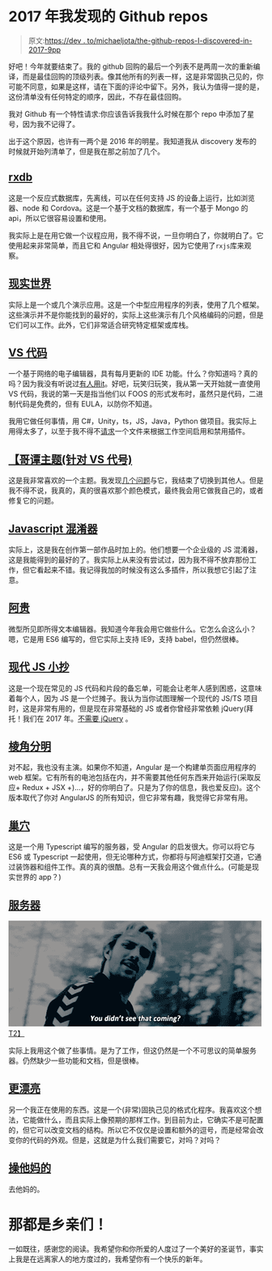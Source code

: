 # 2017 年我发现的 Github repos

> 原文:[https://dev . to/michaeljota/the-github-repos-I-discovered-in-2017-9pp](https://dev.to/michaeljota/the-github-repos-i-discovered-in-2017-9pp)

好吧！今年就要结束了。我的 github 回购的最后一个列表不是两周一次的重新编译，而是最佳回购的顶级列表。像其他所有的列表一样，这是非常固执己见的，你可能不同意，如果是这样，请在下面的评论中留下。另外，我认为值得一提的是，这份清单没有任何特定的顺序，因此，不存在最佳回购。

我对 Github 有一个特性请求:你应该告诉我我什么时候在那个 repo 中添加了星号，因为我不记得了。

出于这个原因，也许有一两个是 2016 年的明星。我知道我从 discovery 发布的时候就开始列清单了，但是我在那之前加了几个。

## [rxdb](https://github.com/pubkey/rxdb)

这是一个反应式数据库，先离线，可以在任何支持 JS 的设备上运行，比如浏览器、node 和 Cordova。这是一个基于文档的数据库，有一个基于 Mongo 的 api，所以它很容易设置和使用。

我实际上是在用它做一个议程应用，我不得不说，一旦你明白了，你就明白了。它使用起来非常简单，而且它和 Angular 相处得很好，因为它使用了`rxjs`库来观察。

## [现实世界](https://github.com/gothinkster/realworld)

实际上是一个或几个演示应用。这是一个中型应用程序的列表，使用了几个框架。这些演示并不是你能找到的最好的，实际上这些演示有几个风格编码的问题，但是它们可以工作。此外，它们非常适合研究特定框架或库栈。

## [VS 代码](https://github.com/Microsoft/vscode)

一个基于网络的电子编辑器，具有每月更新的 IDE 功能。什么？你知道吗？真的吗？因为我没有听说过[有人用](https://stateofjs.com/2017/other-tools/)[it](https://dev.to/ben/why-i-switched-from-atom-to-visual-studio-code)。好吧，玩笑归玩笑，我从第一天开始就一直使用 VS 代码，我说的第一天是指当他们以 FOOS 的形式发布时，虽然只是代码，二进制代码是免费的，但有 EULA，以防你不知道。

我用它做任何事情，用 C#，Unity，ts，JS，Java，Python 做项目。我实际上用得太多了，以至于我不得不[请求](https://github.com/Microsoft/vscode/issues/40239)一个文件来根据工作空间启用和禁用插件。

## [【哥谭主题(针对 VS 代号)](https://github.com/alireza-ahmadi/vscode-theme-gotham)

这是我非常喜欢的一个主题。我发现[几个问题](https://github.com/alireza-ahmadi/vscode-theme-gotham/issues)与它，我结束了切换到其他人。但是我不得不说，我真的，真的很喜欢那个颜色模式，最终我会用它做我自己的，或者修复它的问题。

## [Javascript 混淆器](https://github.com/javascript-obfuscator/javascript-obfuscator)

实际上，这是我在创作第一部作品时加上的。他们想要一个企业级的 JS 混淆器，这是我能得到的最好的了。我实际上从来没有尝试过，因为我不得不放弃那份工作，但它看起来不错。我记得我加的时候没有这么多插件，所以我想它引起了注意。

## [阿贵](https://github.com/jaredreich/pell)

微型所见即所得文本编辑器。我知道今年我会用它做些什么。它怎么会这么小？嗯，它是用 ES6 编写的，但它实际上支持 IE9，支持 babel，但仍然很棒。

## [现代 JS 小抄](https://github.com/mbeaudru/modern-js-cheatsheet)

这是一个现在常见的 JS 代码和片段的备忘单，可能会让老年人感到困惑，这意味着每个人，因为 JS 是一个烂摊子。我认为当你试图理解一个现代的 JS/TS 项目时，这是非常有用的，但是现在非常基础的 JS 或者你曾经非常依赖 jQuery(拜托！我们在 2017 年。[不需要 jQuery](http://youmightnotneedjquery.com/) 。

## [棱角分明](https://github.com/angular/angular)

对不起，我也没有主演。如果你不知道，Angular 是一个构建单页面应用程序的 web 框架。它有所有的电池包括在内，并不需要其他任何东西来开始运行(采取反应+ Redux + JSX +)...，好的你明白了。只是为了你的信息，我也爱反应)。这个版本取代了你对 AngularJS 的所有知识，但它非常有趣，我觉得它非常有用。

## [巢穴](https://github.com/nestjs/nest)

这是一个用 Typescript 编写的服务器，受 Angular 的启发很大。你可以将它与 ES6 或 Typescript 一起使用，但无论哪种方式，你都将与阿迪框架打交道，它通过装饰器和组件工作。真的真的很酷。总有一天我会用这个做点什么。(可能是现实世界的 app？)

## [服务器](https://github.com/franciscop/server)

[![Didn't you see that coming?](img/2cc78935678af95c40b96b0b7121f51b.png)T2】](https://res.cloudinary.com/practicaldev/image/fetch/s--3lN6e6s---/c_limit%2Cf_auto%2Cfl_progressive%2Cq_66%2Cw_880/https://78.media.tumblr.com/9fc321268217c99e07277a6c61c2104e/tumblr_npnmo4fxxY1uvu8t2o1_500.gif)

实际上我用这个做了些事情。是为了工作，但这仍然是一个不可思议的简单服务器。仍然缺少一些功能和文档，但是很棒。

## [更漂亮](https://github.com/prettier/prettier)

另一个我正在使用的东西。这是一个(非常)固执己见的格式化程序。我喜欢这个想法，它能做什么，而且实际上像预期的那样工作。到目前为止，它确实不是可配置的，但它可以改变文档的结构。所以它不仅仅是设置和额外的逗号，而是经常会改变你的代码的外观。但是，这就是为什么我们需要它，对吗？对吗？

## [操他妈的](https://github.com/mattdiamond/fuckitjs)

去他妈的。

# 那都是乡亲们！

一如既往，感谢您的阅读。我希望你和你所爱的人度过了一个美好的圣诞节，事实上我是在远离家人的地方度过的，我希望你有一个快乐的新年。